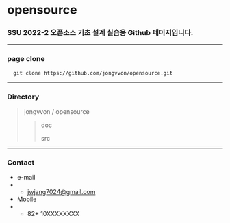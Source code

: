 # opensource

### SSU 2022-2 오픈소스 기초 설계 실습용 Github 페이지입니다.
-------
### page clone
```
  git clone https://github.com/jongvvon/opensource.git
```
--------
### Directory
> jongvvon / opensource
> > doc
> > 
> > src
--------
### Contact
+ e-mail
+ + jwjang7024@gmail.com
+ Mobile
+ + 82+ 10XXXXXXXX
